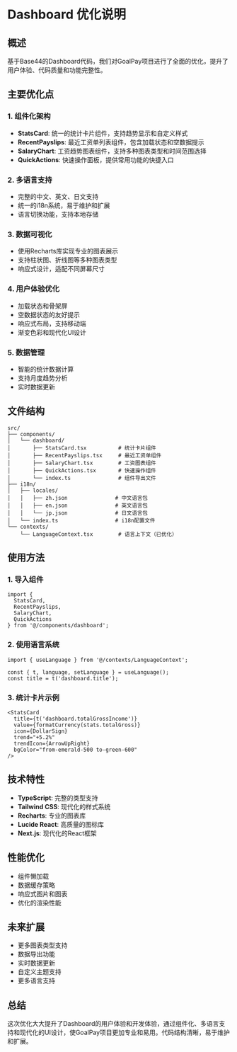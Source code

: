 # Dashboard 优化说明

## 概述

基于Base44的Dashboard代码，我们对GoalPay项目进行了全面的优化，提升了用户体验、代码质量和功能完整性。

## 主要优化点

### 1. 组件化架构
- **StatsCard**: 统一的统计卡片组件，支持趋势显示和自定义样式
- **RecentPayslips**: 最近工资单列表组件，包含加载状态和空数据提示
- **SalaryChart**: 工资趋势图表组件，支持多种图表类型和时间范围选择
- **QuickActions**: 快速操作面板，提供常用功能的快捷入口

### 2. 多语言支持
- 完整的中文、英文、日文支持
- 统一的i18n系统，易于维护和扩展
- 语言切换功能，支持本地存储

### 3. 数据可视化
- 使用Recharts库实现专业的图表展示
- 支持柱状图、折线图等多种图表类型
- 响应式设计，适配不同屏幕尺寸

### 4. 用户体验优化
- 加载状态和骨架屏
- 空数据状态的友好提示
- 响应式布局，支持移动端
- 渐变色彩和现代化UI设计

### 5. 数据管理
- 智能的统计数据计算
- 支持月度趋势分析
- 实时数据更新

## 文件结构

```
src/
├── components/
│   └── dashboard/
│       ├── StatsCard.tsx          # 统计卡片组件
│       ├── RecentPayslips.tsx     # 最近工资单组件
│       ├── SalaryChart.tsx        # 工资图表组件
│       ├── QuickActions.tsx       # 快速操作组件
│       └── index.ts               # 组件导出文件
├── i18n/
│   ├── locales/
│   │   ├── zh.json               # 中文语言包
│   │   ├── en.json               # 英文语言包
│   │   └── jp.json               # 日文语言包
│   └── index.ts                  # i18n配置文件
└── contexts/
    └── LanguageContext.tsx        # 语言上下文（已优化）
```

## 使用方法

### 1. 导入组件
```tsx
import { 
  StatsCard, 
  RecentPayslips, 
  SalaryChart, 
  QuickActions 
} from '@/components/dashboard';
```

### 2. 使用语言系统
```tsx
import { useLanguage } from '@/contexts/LanguageContext';

const { t, language, setLanguage } = useLanguage();
const title = t('dashboard.title');
```

### 3. 统计卡片示例
```tsx
<StatsCard
  title={t('dashboard.totalGrossIncome')}
  value={formatCurrency(stats.totalGross)}
  icon={DollarSign}
  trend="+5.2%"
  trendIcon={ArrowUpRight}
  bgColor="from-emerald-500 to-green-600"
/>
```

## 技术特性

- **TypeScript**: 完整的类型支持
- **Tailwind CSS**: 现代化的样式系统
- **Recharts**: 专业的图表库
- **Lucide React**: 高质量的图标库
- **Next.js**: 现代化的React框架

## 性能优化

- 组件懒加载
- 数据缓存策略
- 响应式图片和图表
- 优化的渲染性能

## 未来扩展

- 更多图表类型支持
- 数据导出功能
- 实时数据更新
- 自定义主题支持
- 更多语言支持

## 总结

这次优化大大提升了Dashboard的用户体验和开发体验，通过组件化、多语言支持和现代化的UI设计，使GoalPay项目更加专业和易用。代码结构清晰，易于维护和扩展。
